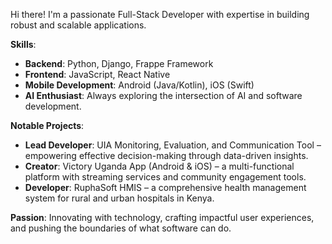 Hi there! I'm a passionate Full-Stack Developer with expertise in building robust and scalable applications.

**Skills**:
- **Backend**: Python, Django, Frappe Framework  
- **Frontend**: JavaScript, React Native  
- **Mobile Development**: Android (Java/Kotlin), iOS (Swift)  
- **AI Enthusiast**: Always exploring the intersection of AI and software development.  

**Notable Projects**:  
- **Lead Developer**: UIA Monitoring, Evaluation, and Communication Tool – empowering effective decision-making through data-driven insights.  
- **Creator**: Victory Uganda App (Android & iOS) – a multi-functional platform with streaming services and community engagement tools.  
- **Developer**: RuphaSoft HMIS – a comprehensive health management system for rural and urban hospitals in Kenya.  

**Passion**: Innovating with technology, crafting impactful user experiences, and pushing the boundaries of what software can do.
